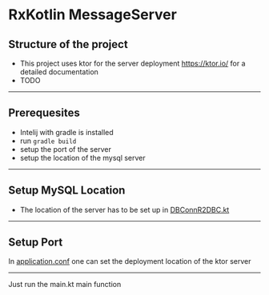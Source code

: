 # RxKotlin MessageServer

## Structure of the project
 - This project uses ktor for the server deployment https://ktor.io/ for a detailed documentation 
 - TODO 
---
## Prerequesites

- Intelij with gradle is installed
- run `gradle build`
- setup the port of the server
- setup the location of the mysql server
---
## Setup MySQL Location
- The location of the server has to be set up in [DBConnR2DBC.kt](./src/main/kotlin/at/mh/kotlin/message/server/db/DBConnR2DBC.kt#L19)
---
## Setup Port

In [application.conf](./src/main/resources/application.conf#L3) one can set the deployment location of the ktor server

---

Just run the main.kt main function